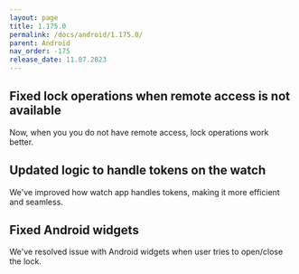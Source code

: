 ```yaml
---
layout: page
title: 1.175.0
permalink: /docs/android/1.175.0/
parent: Android
nav_order: -175
release_date: 11.07.2023
---
```


## Fixed lock operations when remote access is not available
Now, when you you do not have remote access, lock operations work better.

## Updated logic to handle tokens on the watch
We've improved how watch app handles tokens, making it more efficient and seamless.

## Fixed Android widgets
We've resolved issue with Android widgets when user tries to open/close the lock.

